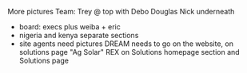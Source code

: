 More pictures
Team: Trey @ top with Debo Douglas Nick underneath
- board: execs plus weiba + eric
- nigeria and kenya separate sections
- site agents need pictures
DREAM needs to go on the website, on solutions page "Ag Solar"
REX on Solutions homepage section and Solutions page
